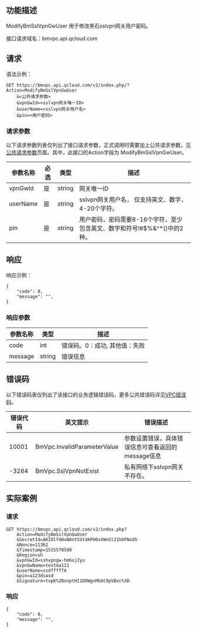 ## 功能描述
ModifyBmSslVpnGwUser 用于修改黑石sslvpn网关用户密码。

接口请求域名：bmvpc.api.qcloud.com


## 请求

语法示例：
```
GET https://bmvpc.api.qcloud.com/v2/index.php/?Action=ModifyBmSslVpnGwUser
    &<公共请求参数>
	&vpnGwId=<sslvpn网关唯一ID>
    &userName=<sslvpn网关用户名>
    &pin=<用户密码>
```

### 请求参数
以下请求参数列表仅列出了接口请求参数，正式调用时需要加上公共请求参数，见<a href="/doc/api/372/4153" title="公共请求参数">公共请求参数</a>页面。其中，此接口的Action字段为 ModifyBmSslVpnGwUser。

| 参数名称 | 必选  | 类型 | 描述 |
|---------|---------|---------|---------|
| vpnGwId | 是 | string | 网关唯一ID |
| userName | 是 | string | sslvpn网关用户名， 仅支持英文、数字，4-20个字符。 |
| pin | 是 | string | 用户密码，密码需要8-16个字符，至少包含英文、数字和符号!#$%&^*()中的2种。|



## 响应
响应示例：
```
{
    "code": 0,
    "message": "",
}

```
### 响应参数
| 参数名称 | 类型 | 描述 |
|---------|---------|---------|
| code | int | 错误码。0：成功, 其他值：失败|
| message | string | 错误信息|


## 错误码
以下错误码表仅列出了该接口的业务逻辑错误码，更多公共错误码详见<a href="http://tce.fsphere.cn/doc/api/245/4924" title="VPC错误码">VPC错误码</a>。
 
| 错误代码 | 英文提示 | 错误描述 |
|---------|---------|---------|
| 10001 | BmVpc.InvalidParameterValue | 参数设置错误，具体错误信息可查看返回的message信息 |
| -3264 | BmVpc.SslVpnNotExist | 私有网络下sslvpn网关不存在。 |


## 实际案例
### 请求
```
GET https://bmvpc.api.qcloud.com/v2/index.php?
	Action=ModifyBmSslVpnGwUser
	&SecretId=AKIDlfdHxN0ntSVt4KPH0xXWnGl21UUFNoO5
	&Nonce=11362
	&Timestamp=1515570588
	&Region=sh
	&vpnGwId=sshvpngw-hm6uj2yu
	&vpnGwName=testma111
	&userName=ssdfffffA
	&pin=a123dsasd
	&Signature=tvpK%2BxnptHI1O0WgnMG6C9pVBxc%3D
```

### 响应
```
{
    "code": 0,
    "message": "",
}
```